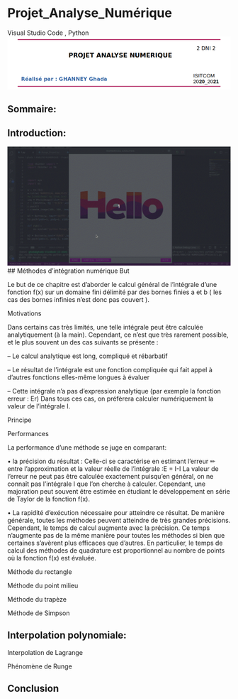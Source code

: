 # Projet_Analyse_Numérique
Visual Studio Code , Python
<img src='Project/entete.png'/>
## Sommaire: 
## Introduction:
<img src='Project/demo_peek.gif'/>
## Méthodes d’intégration numérique
 But 
 
Le but de ce chapitre est d’aborder le calcul général de l’intégrale d’une fonction f(x) sur un domaine fini délimité par des bornes finies a et b ( les cas des bornes infinies n’est donc pas couvert ).

 Motivations
 
Dans certains cas très limités, une telle intégrale peut être calculée analytiquement (à la main). Cependant, ce n’est que très rarement possible, et le plus souvent un des cas suivants se présente :

– Le calcul analytique est long, compliqué et rébarbatif

– Le résultat de l’intégrale est une fonction compliquée qui fait appel à d’autres fonctions elles-même
longues à évaluer

– Cette intégrale n’a pas d’expression analytique (par exemple la fonction erreur : Er)
Dans tous ces cas, on préfèrera calculer numériquement la valeur de l’intégrale I.
 
 Principe
 
 Performances
 
 La performance d’une méthode se juge en comparant:
 
• la précision du résultat : Celle-ci se caractérise en estimant l’erreur ✏ entre l’approximation et la valeur réelle de l’intégrale :E = I-I
La valeur de l’erreur ne peut pas être calculée exactement puisqu’en général, on ne connaît pas l’intégrale I que l’on cherche à calculer. Cependant, une majoration peut souvent être estimée en étudiant le développement en série de Taylor de la fonction f(x).

• La rapidité d’exécution nécessaire pour atteindre ce résultat. De manière générale, toutes les méthodes
peuvent atteindre de très grandes précisions. Cependant, le temps de calcul augmente avec la précision. Ce temps n’augmente pas de la même manière pour toutes les méthodes si bien que certaines s’avèrent plus efficaces que d’autres. En particulier, le temps de calcul des méthodes de quadrature est proportionnel au nombre de points où la fonction f(x) est évaluée.
 
 Méthode du rectangle
 
 Méthode du point milieu
 
 Méthode du trapèze
 
 Méthode de Simpson
 
## Interpolation polynomiale:

  Interpolation de Lagrange
  
  Phénomène de Runge
## Conclusion

